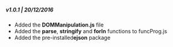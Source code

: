 <h5>v1.0.1 | 20/12/2016</h5>
<ul>
<li>Added the <b>DOMManipulation.js</b> file</li>
<li>Added the <b>parse</b>, <b>stringify</b> and <b>forIn</b> functions to funcProg.js</li>
<li>Added the pre-installed<b>ejson</b> package</li>
</ul>